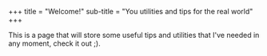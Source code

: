 +++
title = "Welcome!"
sub-title = "You utilities and tips for the real world"
+++

This is a page that will store some useful tips and utilities that I've needed in any moment, check it out ;).

